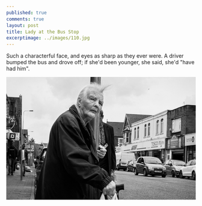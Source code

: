 ```yaml
---
published: true
comments: true
layout: post
title: Lady at the Bus Stop
excerptimage: ../images/110.jpg
---
```


Such a characterful face, and eyes as sharp as they ever were. A driver bumped the bus and drove off; if she'd been younger, she said, she'd "have had him". 

[![Image 110/365	25mm	f/8.0	ISO200	1/200](../images/110.jpg)](https://www.flickr.com/photos/tmadhavan/17236295736/)